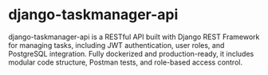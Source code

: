 # django-taskmanager-api
django-taskmanager-api is a RESTful API built with Django REST Framework for managing tasks, including JWT authentication, user roles, and PostgreSQL integration. Fully dockerized and production-ready, it includes modular code structure, Postman tests, and role-based access control.
